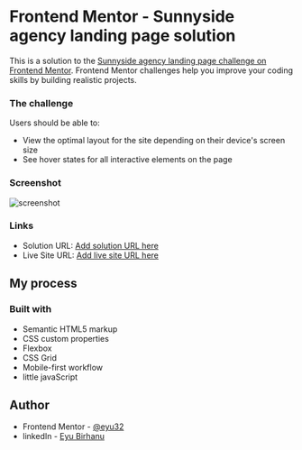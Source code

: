 # Frontend Mentor - Sunnyside agency landing page solution

This is a solution to the [Sunnyside agency landing page challenge on Frontend Mentor](https://www.frontendmentor.io/challenges/sunnyside-agency-landing-page-7yVs3B6ef). Frontend Mentor challenges help you improve your coding skills by building realistic projects.


### The challenge

Users should be able to:

- View the optimal layout for the site depending on their device's screen size
- See hover states for all interactive elements on the page

### Screenshot

![screenshot](images/screencapture.png.jpg)


### Links

- Solution URL: [Add solution URL here](https://your-solution-url.com)
- Live Site URL: [Add live site URL here]([https://your-live-site-url.com](https://sunnyside-agency-landing-page-main-ochre.vercel.app/))

## My process

### Built with

- Semantic HTML5 markup
- CSS custom properties
- Flexbox
- CSS Grid
- Mobile-first workflow
- little javaScript


## Author

- Frontend Mentor - [@eyu32](https://www.frontendmentor.io/profile/Eyu32)
- linkedIn - [Eyu Birhanu](https://www.linkedin.com/in/eyu-birhanu/)


